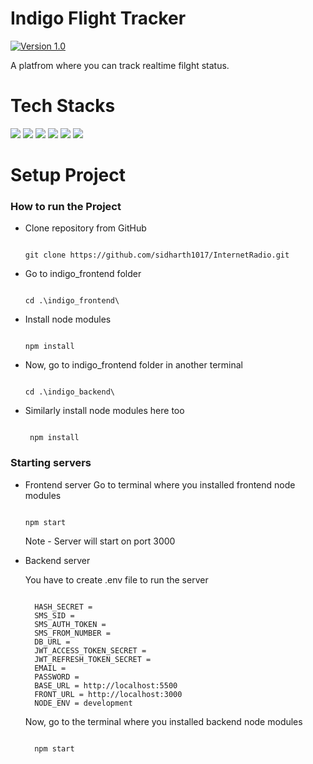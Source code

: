 # Indigo Flight Tracker

[![Version 1.0](https://img.shields.io/badge/Version-v1.0.0-blue)]()

A platfrom where you can track realtime filght status.

# Tech Stacks

![](https://img.shields.io/badge/React-20232A?style=for-the-badge&logo=react&logoColor=61DAFB)
![](https://img.shields.io/badge/NodeJS-logo?style=for-the-badge&logo=nodedotjs&logoColor=white)
![](https://img.shields.io/badge/ExpressJS-logo?style=for-the-badge&logo=express&logoColor=white&color=grey)
![](https://img.shields.io/badge/MongoDB-logo?style=for-the-badge&logo=mongodb&logoColor=white)
![](https://img.shields.io/badge/Redux-593D88?style=for-the-badge&logo=redux&logoColor=white)
![](https://img.shields.io/badge/WebRTC-logo?style=for-the-badge&logo=webrtc&color=red)

# Setup Project

### How to run the Project

* Clone repository from GitHub
  
  ```
  
  git clone https://github.com/sidharth1017/InternetRadio.git
  
  ```

* Go to indigo_frontend folder

  ```
  
  cd .\indigo_frontend\
  
  ```

* Install node modules

   ```
   
   npm install

   ```

* Now, go to indigo_frontend folder in another terminal
  
  ```
  
  cd .\indigo_backend\
  
  ```

* Similarly install node modules here too

  ```
   
   npm install
  
  ```

### Starting servers

* Frontend server
  Go to terminal where you installed frontend node modules

  ```

  npm start

  ```

  Note - Server will start on port 3000

* Backend server
  
  You have to create .env file to run the server
  ```
  
    HASH_SECRET = 
    SMS_SID = 
    SMS_AUTH_TOKEN = 
    SMS_FROM_NUMBER = 
    DB_URL = 
    JWT_ACCESS_TOKEN_SECRET = 
    JWT_REFRESH_TOKEN_SECRET = 
    EMAIL = 
    PASSWORD =
    BASE_URL = http://localhost:5500
    FRONT_URL = http://localhost:3000
    NODE_ENV = development
  
  ```
  
  Now, go to the terminal where you installed backend node modules
  
    ```

      npm start

    ```





    


    

  

  




